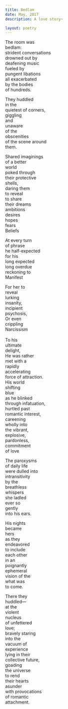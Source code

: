 ```yaml
---
title: Bedlam
date: May, 2017
description: A love story~

layout: poetry
--- 
```


The room was   
bedlam:  
strident conversations  
drowned out by   
deafening music  
fueled by  
pungent libations  
all exacerbated  
by the bodies  
of hundreds.  
  
They huddled   
in the   
quietest of corners,  
giggling  
and   
unaware   
of the   
obscenities   
of the scene around  
them.  
  
Shared imaginings  
of a better   
world   
poked through  
their protective  
shells,  
daring them   
to reveal  
to share  
their dreams  
ambitions  
desires  
hopes  
fears   
Beliefs  
  
At every turn  
of phrase  
he half-expected   
for his   
long expected  
long overdue   
reckoning to   
Manifest  
  
For her to   
reveal   
lurking   
insanity,  
incipient  
psychosis,  
Or even   
crippling   
Narcissism  
   
To his  
ultimate  
delight,  
He was rather   
met with a   
rapidly  
accelerating  
force of attraction.  
His world   
shifting   
blue  
as he blinked   
through infatuation,  
hurtled past   
romantic interest,  
careening   
wholly into  
the vibrant,  
explosive,  
pardonless,  
commitment   
of love  
  
The paroxysms   
of daily life   
were dulled into   
intransitivity   
by the   
breathless  
whispers  
she ladled   
ever so   
gently   
into his ears.  
  
His nights  
became  
hers  
as they  
endeavored   
to include  
each other   
in an   
poignantly   
ephemeral   
vision of the  
what was  
to come.  
  
There they  
huddled—  
at the   
violent  
nucleus   
of unfettered  
love;  
bravely staring   
into the   
vacuum of   
experience  
lying in their   
collective future,  
goading   
the universe   
to rend  
their hearts  
asunder  
with provocations  
of romantic  
attachment.  
